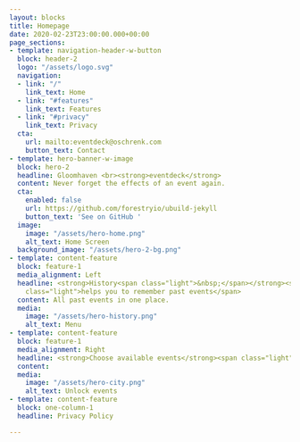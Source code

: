 ```yaml
---
layout: blocks
title: Homepage
date: 2020-02-23T23:00:00.000+00:00
page_sections:
- template: navigation-header-w-button
  block: header-2
  logo: "/assets/logo.svg"
  navigation:
  - link: "/"
    link_text: Home
  - link: "#features"
    link_text: Features
  - link: "#privacy"
    link_text: Privacy
  cta:
    url: mailto:eventdeck@oschrenk.com
    button_text: Contact
- template: hero-banner-w-image
  block: hero-2
  headline: Gloomhaven <br><strong>eventdeck</strong>
  content: Never forget the effects of an event again.
  cta:
    enabled: false
    url: https://github.com/forestryio/ubuild-jekyll
    button_text: 'See on GitHub '
  image:
    image: "/assets/hero-home.png"
    alt_text: Home Screen
  background_image: "/assets/hero-2-bg.png"
- template: content-feature
  block: feature-1
  media_alignment: Left
  headline: <strong>History<span class="light">&nbsp;</span></strong><span
    class="light">helps you to remember past events</span>
  content: All past events in one place.
  media:
    image: "/assets/hero-history.png"
    alt_text: Menu
- template: content-feature
  block: feature-1
  media_alignment: Right
  headline: <strong>Choose available events</strong><span class="light">&nbsp;when you unlock new classes or cards</span>
  content:
  media:
    image: "/assets/hero-city.png"
    alt_text: Unlock events
- template: content-feature
  block: one-column-1
  headline: Privacy Policy

---
```

